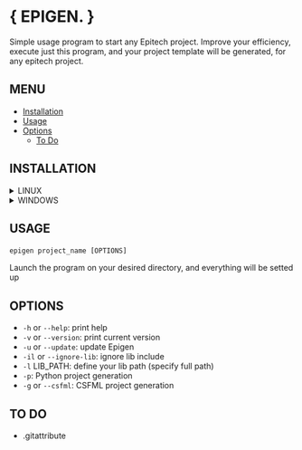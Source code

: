 # { EPIGEN. }

Simple usage program to start any Epitech project.
Improve your efficiency, execute just this program, and your project template will be generated, for any epitech project.

## MENU

-   [Installation](#installation)
-   [Usage](#usage)
-   [Options](#options)
    -   [To Do](#to-do)

## INSTALLATION

<details>
  <summary>LINUX</summary>

### LINUX

To install Epigen, you just have to execute this following line on Linux:

```
sudo bash -c "$(curl -fsSL https://raw.githubusercontent.com/raphaelMrci/Epigen/main/install_epitech_gen.sh)"
```

</details>
<details>
  <summary>WINDOWS</summary>

### WINDOWS

To install EPIGEN on your Windows computer, you must follow those steps:

-   Download Epigen project zipped folder [(download here)](https://github.com/raphaelMrci/Epigen/archive/refs/heads/main.zip)
-   Unzip it where you want (I suggest you to put it on your Program Files, but you are free on this point)
-   Add the program directory to the PATH: - Press Win button, and type `envir...`. Windows must suggest you something like `edit the system environment variables`. Open it.

![](assets/win_env.PNG)

-   Click on `Environment variables`.

![](assets/win_properties.PNG)

-   You will see a window with your user variables. Under this field, click on `Path` variable.

![](assets/win_env_vars.PNG)

-   A list will appear. Click on a blank field, and write your Epigen folder path.

![](assets/win_path.PNG)

<details>
    <summary>For clean installation (optional)</summary>
The Windows installation is not perfect. Some files are useless, so you can remove them.

-   .github
-   .git
-   assets
-   epitech_gen.sh
-   install_epitech_gen.sh
-   LICENSE
-   READEME.md
</details>
Congratulations, you can now use Epigen on your Windows device !
</details>

## USAGE

`epigen project_name [OPTIONS]`

Launch the program on your desired directory, and everything will be setted up

## OPTIONS

-   `-h` or `--help`: print help
-   `-v` or `--version`: print current version
-   `-u` or `--update`: update Epigen
-   `-il` or `--ignore-lib`: ignore lib include
-   `-l` LIB_PATH: define your lib path (specify full path)
-   `-p`: Python project generation
-   `-g` or `--csfml`: CSFML project generation

## TO DO

-   .gitattribute
